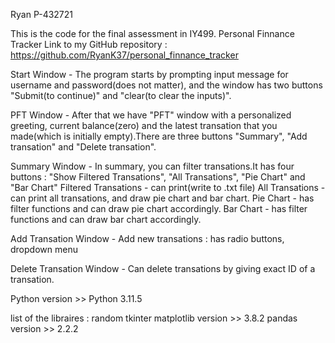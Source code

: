 Ryan
P-432721

This is the code for the final assessment in IY499.
Personal Finnance Tracker 
Link to my GitHub repository : https://github.com/RyanK37/personal_finnance_tracker

Start Window - The program starts by prompting input message for username and password(does not matter), and the window has two buttons "Submit(to continue)" and "clear(to clear the inputs)".

PFT Window - After that we have "PFT" window with a personalized greeting, current balance(zero) and the latest transation that you made(which is initially empty).There are three buttons "Summary", "Add transation" and "Delete transation".

Summary Window - In summary, you can filter transations.It has four buttons : "Show Filtered Transations", "All Transations", "Pie Chart" and "Bar Chart"
Filtered Transations - can print(write to .txt file)
All Transations - can print all transations, and draw pie chart and bar chart.
Pie Chart - has filter functions and can draw pie chart accordingly.
Bar Chart - has filter functions and can draw bar chart accordingly.

Add Transation Window - Add new transations : has radio buttons, dropdown menu

Delete Transation Window - Can delete transations by giving exact ID of a transation.


Python version >> Python 3.11.5

list of the libraires :
    random 
    tkinter
    matplotlib version >>  3.8.2
    pandas version >> 2.2.2
